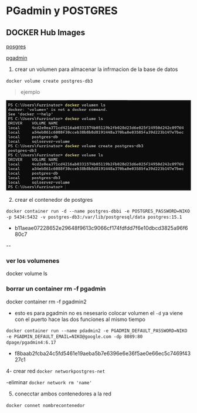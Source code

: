 # PGadmin y POSTGRES

## DOCKER Hub Images

[posgres](https://hub.docker.com/_/postgres)

[pgadmin](https://hub.docker.com/r/dpage/pgadmin4)

1. crear un volumen para almacenar la infrmacion de la base de datos 

`docker volume create postgres-db3`

> ejemplo

![inteligencia de negocios](../../img/image-docker-1.png)

2. crear el contenedor de postgres

```docker
docker container run -d --name postgres-dbbi -e POSTGRES_PASSWORD=NIKO -p 5434:5432 -v postgres-db3:/var/lib/postgresql/data postgres:15.1

```
 - b11aeae07228652e29648f9613c9066cf174fdfdd7f6e10dbcd3825a96f680c7

 -- 

### ver los volumenes

 docker volume ls
### borrar un container rm -f pgadmin
docker container  rm -f pgadmin2
- esto es para pgadmin no es nesesario colocar volumen el `-d` ya viene con el puerto hace las dos funciones al mismo tiempo 

 ```docker
docker container run --name pdadmin2 -e PGADMIN_DEFAULT_PASSWORD=NIKO -e PGADMIN_DEFAULT_EMAIL=NIKO@google.com -dp 8089:80 dpage/pgadmin4:6.17
```

- f8baab2fcba24c5fd5461e19aeba5b7e6396e6e36f5ae0e66ec5c7469f4327c1

4- crear red
`docker networkpostgres-net`

-eliminar 
`docker network rm 'name'`

5. conecctar ambos contenedores a la red 

`docker connet nombrecontenedor `